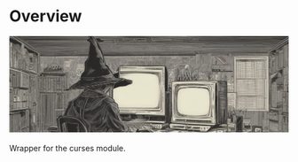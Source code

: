 Overview
========
<img src="https://raw.githubusercontent.com/ushumgigal/noroi/main/noroi.png" />
<br><br>Wrapper for the curses module.
